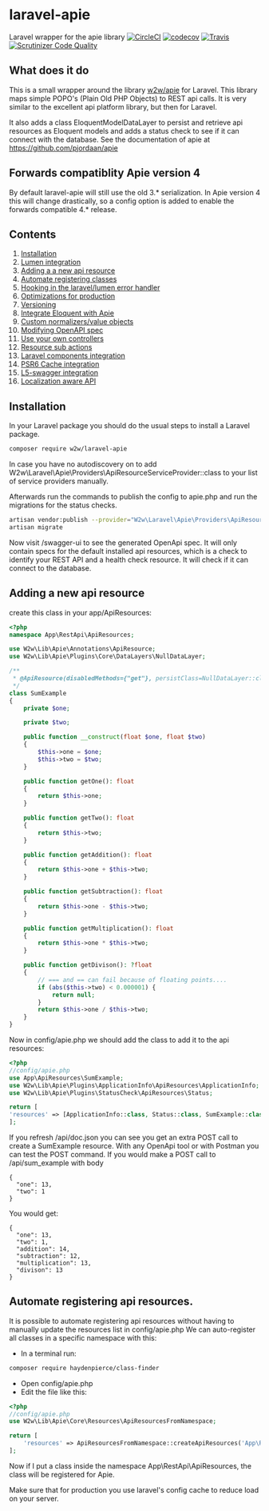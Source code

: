# laravel-apie
Laravel wrapper for the apie library
[![CircleCI](https://circleci.com/gh/pjordaan/laravel-apie.svg?style=svg)](https://circleci.com/gh/pjordaan/laravel-apie)
[![codecov](https://codecov.io/gh/pjordaan/laravel-apie/branch/master/graph/badge.svg)](https://codecov.io/gh/pjordaan/laravel-apie/)
[![Travis](https://api.travis-ci.org/pjordaan/laravel-apie.svg?branch=master)](https://travis-ci.org/pjordaan/laravel-apie)
[![Scrutinizer Code Quality](https://scrutinizer-ci.com/g/pjordaan/laravel-apie/badges/quality-score.png?b=master)](https://scrutinizer-ci.com/g/pjordaan/laravel-apie/?branch=master)

## What does it do
This is a small wrapper around the library [w2w/apie](https://github.com/pjordaan/apie) for Laravel. This library maps simple POPO's (Plain Old PHP Objects) to REST api calls. It is very similar to the excellent api platform library, but then for Laravel.

It also adds a class EloquentModelDataLayer to persist and retrieve api resources as Eloquent models and adds a status check to see if it can connect with the database. See the documentation of apie at https://github.com/pjordaan/apie

## Forwards compatiblity Apie version 4
By default laravel-apie will still use the old 3.* serialization.
In Apie version 4 this will change drastically, so a config option
is added to enable the forwards compatible 4.* release.

## Contents
1. [Installation](#Installation)
2. [Lumen integration](docs/02-lumen-integration.md)
3. [Adding a a new api resource](#adding-a-new-api-resource)
4. [Automate registering classes](#automate-registering-api-resources)
5. [Hooking in the laravel/lumen error handler](docs/05-error-handler.md)
6. [Optimizations for production](docs/06-optimizations.md)
7. [Versioning](docs/07-versioning.md)
8. [Integrate Eloquent with Apie](docs/08-eloquent-data-layer.md)
9. [Custom normalizers/value objects](docs/09-custom-normalizers.md)
10. [Modifying OpenAPI spec](docs/10-modifying-openapi-spec.md)
11. [Use your own controllers](docs/11-own-controllers.md)
12. [Resource sub actions](docs/12-sub-actions.md)
13. [Laravel components integration](docs/13-laravel-component-integrations.md)
14. [PSR6 Cache integration](docs/14-cache-integration.md)
15. [L5-swagger integration](docs/15-l5swagger-integration.md)
16. [Localization aware API](docs/16-localization.md)

## Installation
In your Laravel package you should do the usual steps to install a Laravel package.
```bash
composer require w2w/laravel-apie
```
In case you have no autodiscovery on to add W2w\Laravel\Apie\Providers\ApiResourceServiceProvider::class to your list of service providers manually.

Afterwards run the commands to publish the config to apie.php and run the migrations for the status checks.
```bash
artisan vendor:publish --provider="W2w\Laravel\Apie\Providers\ApiResourceServiceProvider"
artisan migrate
```

Now visit /swagger-ui to see the generated OpenApi spec. It will only contain specs for the default installed api resources, which is a check to identify your REST API and a health check resource. It will check if it can connect to the database.

## Adding a new api resource
create this class in your app/ApiResources:
```php
<?php
namespace App\RestApi\ApiResources;

use W2w\Lib\Apie\Annotations\ApiResource;
use W2w\Lib\Apie\Plugins\Core\DataLayers\NullDataLayer;

/**
 * @ApiResource(disabledMethods={"get"}, persistClass=NullDataLayer::class)
 */
class SumExample
{
    private $one;

    private $two;

    public function __construct(float $one, float $two)
    {
        $this->one = $one;
        $this->two = $two;
    }

    public function getOne(): float
    {
        return $this->one;
    }

    public function getTwo(): float
    {
        return $this->two;
    }

    public function getAddition(): float
    {
        return $this->one + $this->two;
    }

    public function getSubtraction(): float
    {
        return $this->one - $this->two;
    }

    public function getMultiplication(): float
    {
        return $this->one * $this->two;
    }

    public function getDivison(): ?float
    {
        // === and == can fail because of floating points....
        if (abs($this->two) < 0.000001) {
            return null;
        }
        return $this->one / $this->two;
    }
}
```
Now in config/apie.php we should add the class to add it to the api resources:
```php
<?php
//config/apie.php
use App\ApiResources\SumExample;
use W2w\Lib\Apie\Plugins\ApplicationInfo\ApiResources\ApplicationInfo;
use W2w\Lib\Apie\Plugins\StatusCheck\ApiResources\Status;

return [
'resources' => [ApplicationInfo::class, Status::class, SumExample::class]
];
```

If you refresh /api/doc.json you can see you get an extra POST call to create a SumExample resource. With any OpenApi tool or with Postman you can test the POST command. If you would make a POST call to /api/sum_example with body
```
{
  "one": 13,
  "two": 1
}
```
You would get:
```
{
  "one": 13,
  "two": 1,
  "addition": 14,
  "subtraction": 12,
  "multiplication": 13,
  "divison": 13
}
```

## Automate registering api resources.
It is possible to automate registering api resources without having to manually update the resources list in config/apie.php
We can auto-register all classes in a specific namespace with this:

- In a terminal run:
```bash
composer require haydenpierce/class-finder
```
- Open config/apie.php
- Edit the file like this:
```php
<?php
//config/apie.php
use W2w\Lib\Apie\Core\Resources\ApiResourcesFromNamespace;

return [
    'resources' => ApiResourcesFromNamespace::createApiResources('App\RestApi\ApiResources'),
];
```
Now if I put a class inside the namespace App\RestApi\ApiResources, the class will be registered for Apie.

Make sure that for production you use laravel's config cache to reduce load on your server.

